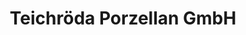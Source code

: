 ---
title: "Teichröda Porzellan GmbH"
url: /rudolstadt/teichroeda-porzellan-gmbh/
shop: Allgemein
---